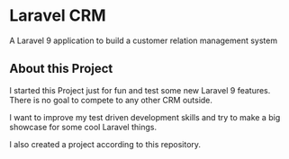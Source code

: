 # Laravel CRM
A Laravel 9 application to build a customer relation management system


## About this Project
I started this Project just for fun and test some new Laravel 9 features.
There is no goal to compete to any other CRM outside. 

I want to improve my test driven development skills and try to make a big showcase for some cool Laravel things. 

I also created a project according to this repository. 

